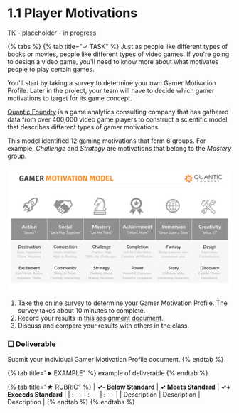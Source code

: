 # 1.1 Player Motivations

TK - placeholder - in progress

{% tabs %}
{% tab title="✓ TASK" %}
Just as people like different types of books or movies, people like different types of video games. If you're going to design a video game, you'll need to know more about what motivates people to play certain games.

You'll start by taking a survey to determine your own Gamer Motivation Profile. Later in the project, your team will have to decide which gamer motivations to target for its game concept.

[Quantic Foundry](http://quanticfoundry.com/) is a game analytics consulting company that has gathered data from over 400,000 video game players to construct a scientific model that describes different types of gamer motivations.

This model identified 12 gaming motivations that form 6 groups. For example, _Challenge_ and _Strategy_ are motivations that belong to the _Mastery_ group.

![](../../.gitbook/assets/gamer-motivation-model.png)

1. [Take the online survey](https://apps.quanticfoundry.com/surveys/start/gamerprofile/) to determine your Gamer Motivation Profile. The survey takes about 10 minutes to complete.
2. Record your results in [this assignment document](https://drive.google.com/open?id=1QtWFyRvM4sgI5W1iHRpx-60IMaf7P4drH122iJjbMoc).
3. Discuss and compare your results with others in the class.

### **❏ Deliverable**

Submit your individual Gamer Motivation Profile document.
{% endtab %}

{% tab title="➤ EXAMPLE" %}
example of deliverable
{% endtab %}

{% tab title="★ RUBRIC" %}
| **✓- Below Standard** | **✓ Meets Standard** | **✓+ Exceeds Standard** |
| :--- | :--- | :--- |
| Description | Description | Description |
{% endtab %}
{% endtabs %}

